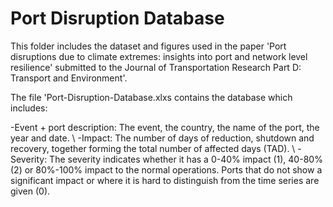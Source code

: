 # Port Disruption Database

This folder includes the dataset and figures used in the paper 'Port disruptions due to climate extremes: insights into port and network level resilience' submitted to the Journal of Transportation Research Part D: Transport and Environment'. 

The file 'Port-Disruption-Database.xlxs contains the database which includes: 

-Event + port description: The event, the country, the name of the port, the year and date. \\
-Impact: The number of days of reduction, shutdown and recovery, together forming the total number of affected days (TAD). \\
-Severity: The severity indicates whether it has a 0-40% impact (1), 40-80% (2) or 80%-100% impact to the normal operations. Ports that do not show a significant impact or where it is hard to distinguish from the time series are given (0). 


